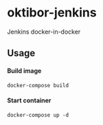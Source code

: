 # oktibor-jenkins
Jenkins docker-in-docker

## Usage

#### Build image
```
docker-compose build
```

#### Start container
```
docker-compose up -d
```

